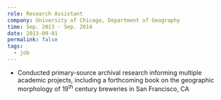```yaml
---
role: Research Assistant
company: University of Chicago, Department of Geography
time: Sep. 2013 - Sep. 2014
date: 2013-09-01
permalink: false
tags:
  - job
---
```


- Conducted primary-source archival research informing multiple academic projects, including a forthcoming book on the geographic morphology of 19<sup>th</sup> century breweries in San Francisco, CA
